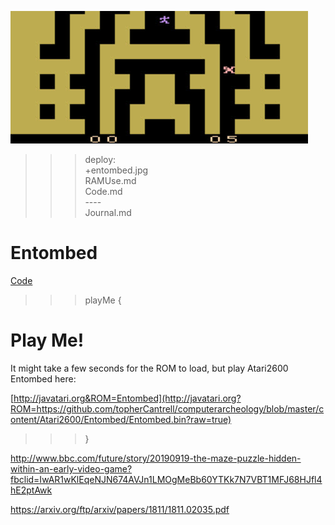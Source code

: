 ![Entombed](entombed.jpg)

>>> deploy:<br>
>>>   +entombed.jpg<br>
>>>   RAMUse.md<br>
>>>   Code.md<br>
>>>   ----<br>
>>>   Journal.md<br>

# Entombed

[Code](Code.md)

>>> playMe {

# Play Me!

It might take a few seconds for the ROM to load, but play Atari2600 Entombed here:

[http://javatari.org&ROM=Entombed](http://javatari.org?ROM=https://github.com/topherCantrell/computerarcheology/blob/master/content/Atari2600/Entombed/Entombed.bin?raw=true)

>>> }

http://www.bbc.com/future/story/20190919-the-maze-puzzle-hidden-within-an-early-video-game?fbclid=IwAR1wKlEqeNJN674AVJn1LMOgMeBb60YTKk7N7VBT1MFJ68HJfl4hE2ptAwk

https://arxiv.org/ftp/arxiv/papers/1811/1811.02035.pdf
